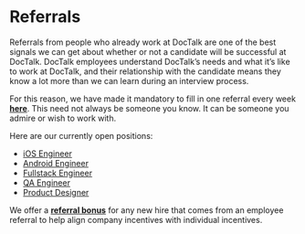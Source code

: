 # Referrals
Referrals from people who already work at DocTalk are one of the best signals we can get about whether or not a candidate will be successful at DocTalk. DocTalk employees understand DocTalk’s needs and what it’s like to work at DocTalk, and their relationship with the candidate means they know a lot more than we can learn during an interview process.

For this reason, we have made it mandatory to fill in one referral every week [**here**](https://docs.google.com/spreadsheets/d/1XZz7m42DP0edTJTfdjPJC69oGJn33X4gW6cy7bqyKlM/edit#gid=0).
This need not always be someone you know. It can be someone you admire or wish to work with.

Here are our currently open positions:
* [iOS Engineer](https://angel.co/doctalk-solutions-inc/jobs/239303-ios-engineer)
* [Android Engineer](https://angel.co/doctalk-solutions-inc/jobs/229805-android-engineer)
* [Fullstack Engineer](https://angel.co/doctalk-solutions-inc/jobs/229806-full-stack-engineer)
* [QA Engineer](https://angel.co/doctalk-solutions-inc/jobs/258117-senior-quality-assurance-qa-engineer)
* [Product Designer](https://angel.co/doctalk-solutions-inc/jobs/229808-product-designer)

We offer a [**referral bonus**](https://github.com/doctalk-india/handbook/blob/master/Benefits%20and%20Perks/Referral%20Bonuses.md) for any new hire that comes from an employee referral to help align company incentives with individual incentives. 
